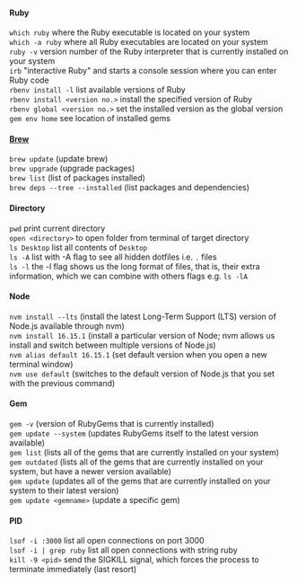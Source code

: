 #### Ruby

`which ruby`      where the Ruby executable is located on your system <br>
`which -a ruby`   where all Ruby executables are located on your system <br>
`ruby -v`         version number of the Ruby interpreter that is currently installed on your system <br>
`irb`             "interactive Ruby" and starts a console session where you can enter Ruby code <br>
`rbenv install -l`            list available versions of Ruby <br>
`rbenv install <version no.>` install the specified version of Ruby <br>
`rbenv global <version no.>` set the installed version as the global version <br>
`gem env home` see location of installed gems

#### [Brew](https://mac.install.guide/homebrew/4.html)
`brew update` (update brew) <br>
`brew upgrade` (upgrade packages) <br>
`brew list` (list of packages installed) <br>
`brew deps --tree --installed` (list packages and dependencies) <br>

#### Directory
`pwd` print current directory <br>
`open <directory>` to open folder from terminal of target directory <br>
`ls Desktop` list all contents of `Desktop` <br>
`ls -A` list with -A flag to see all hidden dotfiles i.e. `.` files <br>
`ls -l` the -l flag shows us the long format of files, that is, their extra information, which we can combine with others flags e.g. `ls -lA` <br>

#### Node
`nvm install --lts` (install the latest Long-Term Support (LTS) version of Node.js available through nvm) <br>
`nvm install 16.15.1` (install a particular version of Node; nvm allows us install and switch between multiple versions of Node.js) <br>
`nvm alias default 16.15.1` (set default version when you open a new terminal window) <br>
`nvm use default` (switches to the default version of Node.js that you set with the previous command) <br>

#### Gem
`gem -v` (version of RubyGems that is currently installed) <br>
`gem update --system` (updates RubyGems itself to the latest version available) <br>
`gem list` (lists all of the gems that are currently installed on your system) <br>
`gem outdated` (lists all of the gems that are currently installed on your system, but have a newer version available) <br>
`gem update` (updates all of the gems that are currently installed on your system to their latest version) <br>
`gem update <gemname>` (update a specific gem)

#### PID
`lsof -i :3000` list all open connections on port 3000 <br>
`lsof -i | grep ruby` list all open connections with string ruby <br>
`kill -9 <pid>` send the SIGKILL signal, which forces the process to terminate immediately (last resort) <br>
